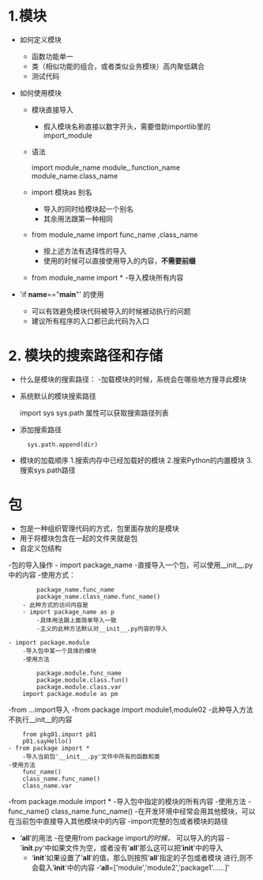 # 1.模块
- 如何定义模块
    - 函数功能单一
    - 类（相似功能的组合，或者类似业务模块）高内聚低耦合
    - 测试代码
- 如何使用模块
    - 模块直接导入
        - 假入模块名称直接以数字开头，需要借助importlib里的import_module 
    - 语法
    
        import module_name
        module_.function_name
        module_name.class_name
    
    - import 模块as 别名
        - 导入的同时给模块起一个别名
        - 其余用法跟第一种相同
        
    - from module_name import func_name ,class_name
        - 按上述方法有选择性的导入
        - 使用的时候可以直接使用导入的内容，**不需要前缀**
    - from module_name import *
        -导入模块所有内容
        
- 'if __name__=="__main__"' 的使用
    - 可以有效避免模块代码被导入的时候被动执行的问题
    - 建议所有程序的入口都已此代码为入口
    
# 2. 模块的搜索路径和存储
- 什么是模块的搜索路径：
    -加载模块的时候，系统会在哪些地方搜寻此模块
- 系统默认的模块搜索路径

    import sys
    sys.path 属性可以获取搜索路径列表
- 添加搜索路径

        sys.path.append(dir)
- 模块的加载顺序
    1.搜索内存中已经加载好的模块
    2.搜索Python的内置模块
    3.搜索sys.path路径
    
# 包
- 包是一种组织管理代码的方式，包里面存放的是模块
- 用于将模块包含在一起的文件夹就是包
- 自定义包结构

-包的导入操作
    - import package_name
        -直接导入一个包，可以使用__init__.py中的内容
        -使用方式：
            
            package_name.func_name
            package_name.class_name.func_name()
        - 此种方式的访问内容是
        - import package_name as p
            -具体用法跟上面简单导入一致
            -主义的此种方法默认对__init__.py内容的导入
            
    - import package.module
        -导入包中某一个具体的模块
        -使用方法
        
            package.module.func_name
            package.module.class.fun()
            package.module.class.var
        import package.module as pm
-from ...import导入
    -from package import module1,module02
    -此种导入方法不执行__init__的内容

        from pkg01.import p01
        p01.sayHello()
    - from package import *
        -导入当前包'__init__.py'文件中所有的函数和类
    -使用方法
        func_name()
        class_name.func_name()
        class_name.var
-from package.module import *
    -导入包中指定的模块的所有内容
    -使用方法
        - func_name()
          class_name.func_name()
-在开发环境中经常会用其他模块，可以在当前包中直接导入其他模块中的内容
    -import完整的包或者模块的路径
- ‘__all__'的用法
    -在使用from package import*的时候，* 可以导入的内容
    -'__init__.py'中如果文件为空，或者没有‘__all__'那么这可以把’__init__'中的导入
    - ‘__init__'如果设置了’__all__'的值，那么则按照‘__all__'指定的子包或者模块
    进行,则不会载入’__init__'中的内容
    -‘__all__=['module','module2','package1'......]'
